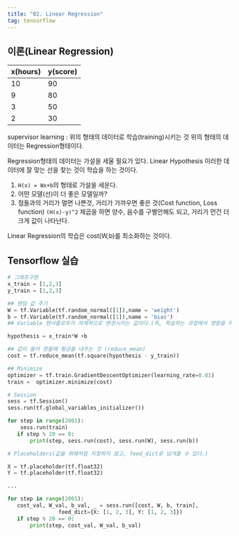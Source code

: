 ```yaml
---
title: "02. Linear Regression"
tag: tensorflow
---
```



## 이론(Linear Regression)

|x(hours)|y(score)|
|------|------|
|10|90|
|9|80|
|3|50|
|2|30|

supervisor learning : 위의 형태의 데이터로 학습(training)시키는 것
위의 형태의 데이터는 Regression형태이다.

Regression형태의 데이터는 가설을 세울 필요가 있다. Linear Hypothesis 이러한 데이터에 잘 맞는 선을 찾는 것이 학습을 하는 것이다.

1. `H(x) = Wx+b`의 형태로 가설을 세운다.
2. 어떤 모델(선)이 더 좋은 모델일까?
3. 점들과의 거리가 멀면 나쁜것, 거리가 가까우면 좋은 것(Cost function, Loss function) `(H(x)-y)^2` 제곱을 하면 양수, 음수를 구별안해도 되고, 거리가 먼건 더 크게 값이 나타난다.

Linear Regression의 학습은 cost(W,b)를 최소화하는 것이다.

## Tensorflow 실습

```python
# 그래프구현
x_train = [1,2,3]
y_train = [1,2,3]

## 랜덤 값 주기
W = tf.Variable(tf.random_normal([1]),name = 'weight')
b = tf.Variable(tf.random_normal([1]),name = 'bias')
## Variable 텐서플로우가 자체적으로 변경시키는 값이다.(즉, 학습하는 과정에서 영향을 미치는 값이다.)

hypothesis = x_train*W +b

## 값이 들어 왔을때 평균을 내주는 것 (reduce_mean)
cost = tf.reduce_mean(tf.square(hypothesis - y_train))

## Minimize
optimizer = tf.train.GradientDescentOptimizer(learning_rate=0.01)
train =  optimizer.minimize(cost)

# Session
sess = tf.Session()
sess.run(tf.global_variables_initializer())

for step in range(2001):
	sess.run(train)
   if step % 20 == 0:
       print(step, sess.run(cost), sess.run(W), sess.run(b))

# Placeholders(값을 위에처럼 지정하지 않고, feed_dict로 넘겨줄 수 있다.)

X = tf.placeholder(tf.float32)
Y = tf.placeholder(tf.float32)

...

for step in range(2001):
   cost_val, W_val, b_val, _ = sess.run([cost, W, b, train],
                feed_dict={X: [1, 2, 3], Y: [1, 2, 3]})
   if step % 20 == 0:
       print(step, cost_val, W_val, b_val)
```
